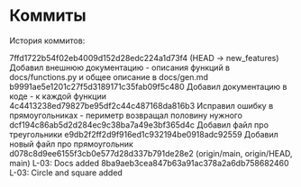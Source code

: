 # Коммиты
История коммитов:

7ffd1722b54f02eb4009d152d28edc224a1d73f4 (HEAD -> new_features) Добавил внешнюю документацию - описания функций в docs/functions.py и общее описание в docs/gen.md
b9991ae5e1201c27f5d3189171c35fab09f5c480 Добавил документацию в коде - к каждой функции
4c4413238ed79827be95df2c44c487168da816b3 Исправил ошибку в прямоугольниках - периметр возвращал половину нужного
dcf194c86ab5d2d284ec9c38ba7a49e3bf365d4c Добавил файл про треугольники
e9db2f2ff2d9f916ed1c932194be0918adc92559 Добавил новый файл про прямоугольник
d078c8d9ee6155f3cb0e577d28d337b791de28e2 (origin/main, origin/HEAD, main) L-03: Docs added
8ba9aeb3cea847b63a91ac378a2a6db758682460 L-03: Circle and square added
